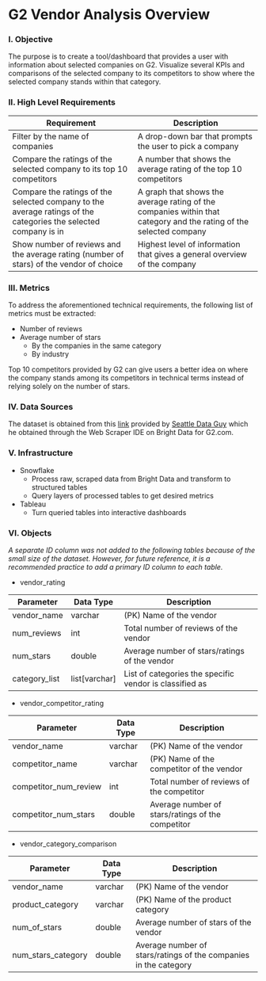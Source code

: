 # G2 Vendor Analysis Overview


### I. Objective
The purpose is to create a tool/dashboard that provides a user with information about selected companies on G2. Visualize several KPIs and comparisons of the selected company to its competitors to show where the selected company stands within that category.

### II. High Level Requirements

| Requirement    | Description |
| -------- | ------- |
| Filter by the name of companies  | A drop-down bar that prompts the user to pick a company   |
| Compare the ratings of the selected company to its top 10 competitors | A number that shows the average rating of the top 10 competitors     |
| Compare the ratings of the selected company to the average ratings of the categories the selected company is in    | A graph that shows the average rating of the companies within that category and the rating of the selected company    |
| Show number of reviews and the average rating (number of stars) of the vendor of choice    | Highest level of information that gives a general overview of the company    |

### III. Metrics

To address the aforementioned technical requirements, the following list of metrics must be extracted:

- Number of reviews
- Average number of stars
  - By the companies in the same category
  - By industry

	
Top 10 competitors provided by G2 can give users a better idea on where the company stands among its competitors in technical terms instead of relying solely on the number of stars.

### IV. Data Sources

The dataset is obtained from this [link](https://gist.github.com/bAcheron/7a360c152fb156f5a4676191e35a7279) provided by [Seattle Data Guy](https://www.youtube.com/@SeattleDataGuy/videos) which he obtained through the Web Scraper IDE on Bright Data for G2.com. 

### V. Infrastructure

- Snowflake 
  - Process raw, scraped data from Bright Data and transform to structured tables
  - Query layers of processed tables to get desired metrics
- Tableau
  - Turn queried tables into interactive dashboards

### VI. Objects

*A separate ID column was not added to the following tables because of the small size of the dataset. However, for future reference, it is a recommended practice to add a primary ID column to each table.*

- vendor_rating

| Parameter | Data Type | Description |
| -------- | ------- | ------- |
| vendor_name | varchar | (PK) Name of the vendor |
| num_reviews | int | Total number of reviews of the vendor |
| num_stars | double | Average number of stars/ratings of the vendor |
| category_list | list[varchar] | List of categories the specific vendor is classified as |

- vendor_competitor_rating

| Parameter | Data Type | Description |
| -------- | ------- | ------- |
| vendor_name | varchar | (PK) Name of the vendor |
| competitor_name | varchar | (PK) Name of the competitor of the vendor |
| competitor_num_review | int | Total number of reviews of the competitor |
| competitor_num_stars | double | Average number of stars/ratings of the competitor |

- vendor_category_comparison

| Parameter | Data Type | Description |
| -------- | ------- | ------- |
| vendor_name | varchar | (PK) Name of the vendor |
| product_category | varchar | (PK) Name of the product category |
| num_of_stars | double | Average number of stars of the vendor |
| num_stars_category | double | Average number of stars/ratings of the companies in the category |
